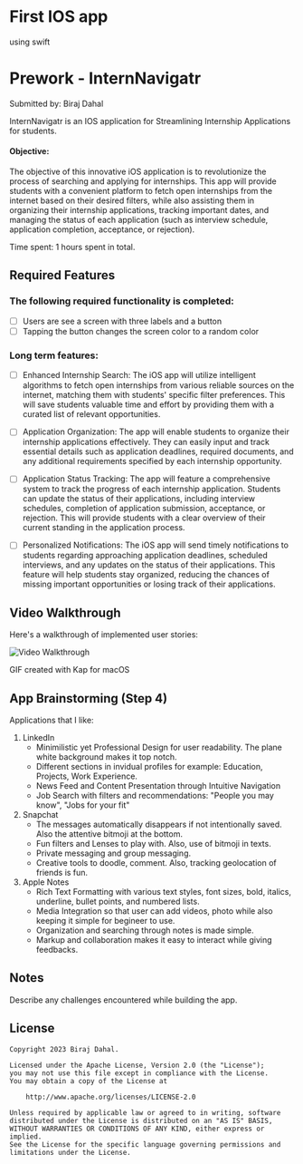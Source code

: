 # First IOS app 
using swift

# Prework - InternNavigatr

Submitted by: Biraj Dahal

InternNavigatr is an IOS application for Streamlining Internship Applications for students. 

#### Objective:
The objective of this innovative iOS application is to revolutionize the process of searching and applying for internships. This app will provide students with a convenient platform to fetch open internships from the internet based on their desired filters, while also assisting them in organizing their internship applications, tracking important dates, and managing the status of each application (such as interview schedule, application completion, acceptance, or rejection).

Time spent: 1 hours spent in total.

## Required Features

### The following **required** functionality is completed:

- [ ] Users are see a screen with three labels and a button
- [ ] Tapping the button changes the screen color to a random color

### Long term features:

- [ ] Enhanced Internship Search: The iOS app will utilize intelligent algorithms to fetch open internships from various reliable sources on the internet, matching them with students' specific filter preferences. This will save students valuable time and effort by providing them with a curated list of relevant opportunities.

- [ ] Application Organization: The app will enable students to organize their internship applications effectively. They can easily input and track essential details such as application deadlines, required documents, and any additional requirements specified by each internship opportunity.

- [ ] Application Status Tracking: The app will feature a comprehensive system to track the progress of each internship application. Students can update the status of their applications, including interview schedules, completion of application submission, acceptance, or rejection. This will provide students with a clear overview of their current standing in the application process.

- [ ] Personalized Notifications: The iOS app will send timely notifications to students regarding approaching application deadlines, scheduled interviews, and any updates on the status of their applications. This feature will help students stay organized, reducing the chances of missing important opportunities or losing track of their applications.
      
## Video Walkthrough

Here's a walkthrough of implemented user stories:

<img src='https://drive.google.com/file/d/179aOEHbESvL0J7t72xdV31a9ZkzSPrep/view?usp=sharing' title='Video Walkthrough' width='' alt='Video Walkthrough' />

<!-- Replace this with whatever GIF tool you used! -->
GIF created with Kap for macOS
<!-- Recommended tools:
[Kap](https://getkap.co/) for macOS
[ScreenToGif](https://www.screentogif.com/) for Windows
[peek](https://github.com/phw/peek) for Linux. -->

## App Brainstorming (Step 4)

Applications that I like:
1) LinkedIn
   - Minimilistic yet Professional Design for user readability. The plane white background makes it top notch.
   - Different sections in invidual profiles for example: Education, Projects, Work Experience.
   - News Feed and Content Presentation through Intuitive Navigation
   - Job Search with filters and recommendations: "People you may know", "Jobs for your fit"
2) Snapchat
   - The messages automatically disappears if not intentionally saved. Also the attentive bitmoji at the bottom.
   - Fun filters and Lenses to play with. Also, use of bitmoji in texts.
   - Private messaging and group messaging.
   - Creative tools to doodle, comment. Also, tracking geolocation of friends is fun. 
3) Apple Notes
   - Rich Text Formatting with various text styles, font sizes, bold, italics, underline, bullet points, and numbered lists.
   - Media Integration so that user can add videos, photo while also keeping it simple for begineer to use.
   - Organization and searching through notes is made simple.
   - Markup and collaboration makes it easy to interact while giving feedbacks.

## Notes

Describe any challenges encountered while building the app.

## License

    Copyright 2023 Biraj Dahal.

    Licensed under the Apache License, Version 2.0 (the "License");
    you may not use this file except in compliance with the License.
    You may obtain a copy of the License at

        http://www.apache.org/licenses/LICENSE-2.0

    Unless required by applicable law or agreed to in writing, software
    distributed under the License is distributed on an "AS IS" BASIS,
    WITHOUT WARRANTIES OR CONDITIONS OF ANY KIND, either express or implied.
    See the License for the specific language governing permissions and
    limitations under the License.



